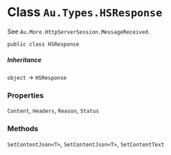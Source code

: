 # Class `Au.Types.HSResponse`

See `Au.More.HttpServerSession.MessageReceived`.

```
public class HSResponse
```

##### Inheritance

`object` → `HSResponse`

### Properties

`Content`, `Headers`, `Reason`, `Status`

### Methods

`SetContentJson<T>`, `SetContentJson<T>`, `SetContentText`